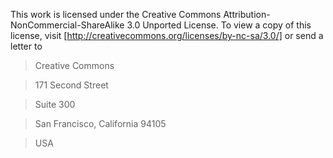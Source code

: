 This work is licensed under the Creative Commons
Attribution-NonCommercial-ShareAlike 3.0 Unported License. To view a
copy of this license, visit [http://creativecommons.org/licenses/by-nc-sa/3.0/]
or send a letter to

> Creative Commons

> 171 Second Street

> Suite 300

> San Francisco, California  94105

> USA

